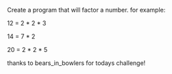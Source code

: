 Create a program that will factor a number. for example:

12 = 2 * 2 * 3

14 = 7 * 2

20 = 2 * 2 * 5

thanks to bears_in_bowlers for todays challenge!